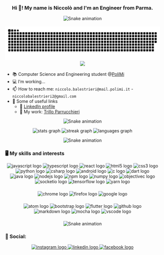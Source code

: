<h3 align="center">Hi 👋! My name is Niccolò and I'm an Engineer from Parma.</h3>

<div align = "center">
  <img src="https://raw.githubusercontent.com/andreasbm/readme/master/assets/lines/fire.png" alt="Snake animation" />
</div>

<br clear="both">
<div align = "center">
  <img src="https://raw.githubusercontent.com/NiccoloBalestrieri/NiccoloBalestrieri/output/github-contribution-grid-snake-dark.svg" alt="Snake animation" />
</div>

<div align="center">
  <img src="https://profile-counter.glitch.me/NiccoloBalestrieri/count.svg?"  />
</div>

<span style="white-space: pre-line"></span>

- :books: Computer Science and Engineering student @[PoliMi](https://www.polimi.it/)
- :computer: I’m working...
- 📫 How to reach me: ```niccolo.balestrieri@mail.polimi.it``` - ```niccolobalestrieri2@gmail.com```
- :link: Some of useful links
  - :eyes: [LinkedIn profile](https://www.linkedin.com/in/niccolò-balestrieri-91a386252/)
  - 👷 My work: [Trillo Parrucchieri](https://www.trilloparrucchieri.it/)
  
<div align = "center">
  <img src="https://raw.githubusercontent.com/andreasbm/readme/master/assets/lines/fire.png" alt="Snake animation" />
</div>

<span style="white-space: pre-line"></span>

<div align="center">
  <img src="https://github-readme-stats.vercel.app/api?username=NiccoloBalestrieri&hide_title=false&hide_rank=false&show_icons=true&include_all_commits=true&count_private=true&disable_animations=false&theme=dark&locale=en&hide_border=false" height="155" alt="stats graph"  />
  <img src="https://streak-stats.demolab.com?user=NiccoloBalestrieri&locale=en&mode=daily&theme=dark&hide_border=false&border_radius=5" height="155" alt="streak graph"  />
  <img src="https://github-readme-stats.vercel.app/api/top-langs?username=NiccoloBalestrieri&locale=en&hide_title=false&layout=compact&card_width=320&langs_count=5&theme=dark&hide_border=false" height="155" alt="languages graph"  />
</div>

<span style="white-space: pre-line"></span>

<div align = "center">
  <img src="https://raw.githubusercontent.com/andreasbm/readme/master/assets/lines/fire.png" alt="Snake animation" />
</div>


###

<h3> 🖥️ My skills and interests</h3>
<span style="white-space: pre-line"></span>
<div align="center">
  <img src="https://cdn.jsdelivr.net/gh/devicons/devicon/icons/javascript/javascript-original.svg" height="50" width="64" alt="javascript logo"  />
  <img src="https://cdn.jsdelivr.net/gh/devicons/devicon/icons/typescript/typescript-plain.svg" height="50" width="64" alt="typescript logo"  />
  <img src="https://cdn.jsdelivr.net/gh/devicons/devicon/icons/react/react-original.svg" height="50" width="64" alt="react logo"  />
  <img src="https://cdn.jsdelivr.net/gh/devicons/devicon/icons/html5/html5-original.svg" height="50" width="64" alt="html5 logo"  />
  <img src="https://cdn.jsdelivr.net/gh/devicons/devicon/icons/css3/css3-original.svg" height="50" width="64" alt="css3 logo"  />
  <img src="https://cdn.jsdelivr.net/gh/devicons/devicon/icons/python/python-original.svg" height="50" width="64" alt="python logo"  />
  <img src="https://cdn.jsdelivr.net/gh/devicons/devicon/icons/csharp/csharp-original.svg" height="50" width="64" alt="csharp logo"  />
  <img src="https://cdn.jsdelivr.net/gh/devicons/devicon/icons/android/android-original.svg" height="50" width="64" alt="android logo"  />
  <img src="https://cdn.jsdelivr.net/gh/devicons/devicon/icons/c/c-original.svg" height="50" width="64" alt="c logo"  />
  <img src="https://cdn.jsdelivr.net/gh/devicons/devicon/icons/dart/dart-original.svg" height="50" width="64" alt="dart logo"  />
  <img src="https://cdn.jsdelivr.net/gh/devicons/devicon/icons/java/java-original.svg" height="50" width="64" alt="java logo"  />
  <img src="https://cdn.jsdelivr.net/gh/devicons/devicon/icons/nodejs/nodejs-original.svg" height="50" width="64" alt="nodejs logo"  />
  <img src="https://cdn.jsdelivr.net/gh/devicons/devicon/icons/npm/npm-original-wordmark.svg" height="50" width="64" alt="npm logo"  />
  <img src="https://cdn.jsdelivr.net/gh/devicons/devicon/icons/numpy/numpy-original.svg" height="50" width="64" alt="numpy logo"  />
  <img src="https://cdn.jsdelivr.net/gh/devicons/devicon/icons/objectivec/objectivec-plain.svg" height="50" width="64" alt="objectivec logo"  />
  <img src="https://cdn.jsdelivr.net/gh/devicons/devicon/icons/socketio/socketio-original.svg" height="50" width="64" alt="socketio logo"  />
  <img src="https://cdn.jsdelivr.net/gh/devicons/devicon/icons/tensorflow/tensorflow-original.svg" height="50" width="64" alt="tensorflow logo"  />
  <img src="https://cdn.jsdelivr.net/gh/devicons/devicon/icons/yarn/yarn-original.svg" height="50" width="64" alt="yarn logo"  />
</div>

<span style="white-space: pre-line"></span>

###

<div align="center">
  <img src="https://cdn.jsdelivr.net/gh/devicons/devicon/icons/chrome/chrome-original.svg" height="40" width="52" alt="chrome logo"  />
  <img src="https://cdn.jsdelivr.net/gh/devicons/devicon/icons/firefox/firefox-original.svg" height="40" width="52" alt="firefox logo"  />
  <img src="https://cdn.jsdelivr.net/gh/devicons/devicon/icons/google/google-original.svg" height="40" width="52" alt="google logo"  />
</div>

###

<span style="white-space: pre-line"></span>

<div align="center">
  <img src="https://cdn.jsdelivr.net/gh/devicons/devicon/icons/atom/atom-original.svg" height="40" width="52" alt="atom logo"  />
  <img src="https://cdn.jsdelivr.net/gh/devicons/devicon/icons/bootstrap/bootstrap-original.svg" height="40" width="52" alt="bootstrap logo"  />
  <img src="https://cdn.jsdelivr.net/gh/devicons/devicon/icons/flutter/flutter-original.svg" height="40" width="52" alt="flutter logo"  />
  <img src="https://cdn.jsdelivr.net/gh/devicons/devicon/icons/github/github-original.svg" height="40" width="52" alt="github logo"  />
  <img src="https://cdn.jsdelivr.net/gh/devicons/devicon/icons/markdown/markdown-original.svg" height="40" width="52" alt="markdown logo"  />
  <img src="https://cdn.jsdelivr.net/gh/devicons/devicon/icons/mocha/mocha-plain.svg" height="40" width="52" alt="mocha logo"  />
  <img src="https://cdn.jsdelivr.net/gh/devicons/devicon/icons/vscode/vscode-original.svg" height="40" width="52" alt="vscode logo"  />
</div>

###

<div align = "center">
  <img src="https://raw.githubusercontent.com/andreasbm/readme/master/assets/lines/fire.png" alt="Snake animation" />
</div>

###

<h3> 🦊 Social: </h3>
<span style="white-space: pre-line"></span>
<div align="center">
  <a href="https://www.instagram.com/niccolo.balestrieri/" target="_blank">
    <img src="https://img.shields.io/static/v1?message=Instagram&logo=instagram&label=&color=E4405F&logoColor=white&labelColor=&style=for-the-badge" height="35" alt="instagram logo"  />
  </a>
  
  <a href="https://www.linkedin.com/in/niccolò-balestrieri-91a386252/" target="_blank">
    <img src="https://img.shields.io/static/v1?message=LinkedIn&logo=linkedin&label=&color=0077B5&logoColor=white&labelColor=&style=for-the-badge" height="35" alt="linkedin logo"  />
  </a>
  
  <a href="https://www.facebook.com/nicolo.balestrieri.5/" target="_blank">
    <img src="https://img.shields.io/static/v1?message=Facebook&logo=facebook&label=&color=1877F2&logoColor=white&labelColor=&style=for-the-badge" height="35" alt="facebook logo"  />
  </a>
 
</div>

###
